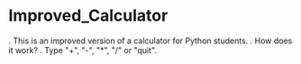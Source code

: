# Improved_Calculator

. This is an improved version of a calculator for Python students.
. How does it work?
. Type "+", "-", "*", "/" or "quit".
